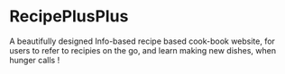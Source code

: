 # RecipePlusPlus
A beautifully designed Info-based recipe based cook-book website, for users to refer to recipies on the go, and learn making new dishes, when hunger calls !
